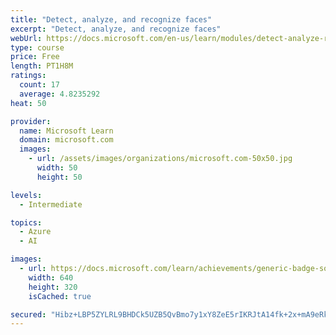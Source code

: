```yaml
---
title: "Detect, analyze, and recognize faces"
excerpt: "Detect, analyze, and recognize faces"
webUrl: https://docs.microsoft.com/en-us/learn/modules/detect-analyze-recognize-faces/
type: course
price: Free
length: PT1H8M
ratings:
  count: 17
  average: 4.8235292
heat: 50

provider:
  name: Microsoft Learn
  domain: microsoft.com
  images:
    - url: /assets/images/organizations/microsoft.com-50x50.jpg
      width: 50
      height: 50

levels:
  - Intermediate

topics:
  - Azure
  - AI

images:
  - url: https://docs.microsoft.com/learn/achievements/generic-badge-social.png
    width: 640
    height: 320
    isCached: true

secured: "Hibz+LBP5ZYLRL9BHDCk5UZB5QvBmo7y1xY8ZeE5rIKRJtA14fk+2x+mA9eRkSKLPp3tk/cHTnZCJdnOhDZITdhTc9z77Mtv0bsX/R/e4vnlF3yvs3LtxXFoLuePeYKlIXgIw3o/dRygIxyNhukkX6YEbSrKIQ8MyKGbPbE5UicBDD1K+CZjnVvxtaP+WntTzHcFz3r4rI5DigS4KdIhAJGVcRCcrFySntH5oE9ZdKDX2CuTGWklDjyo7kuJl7fnRn22Q6E45aa8L6HBhAfQIKQe4WtVouZsVPgZVoeJuqGOkKhj5gFozkUna8nDaul+O8ek3gHMCCNNijru0jGL5UKd39Oe1x3/0xtxGMSR1yb4K0TpwW/LYmSiqjXiDsKB7IHdeVUGsoXGBS8xN3CrlVTiMMCjTqL0JeC1sKRA9CE=;ehdo9IdmcjXHwQD2uuxpCA=="
---
```



